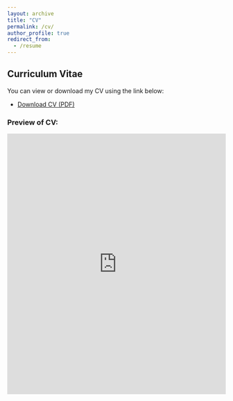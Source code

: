 ```yaml
---
layout: archive
title: "CV"
permalink: /cv/
author_profile: true
redirect_from:
  - /resume
---
```


<h2>Curriculum Vitae</h2>

<p>You can view or download my CV using the link below:</p>
<ul>
  <li><a href="https://drive.google.com/file/d/1QSCLxXgy5J3vojDGxeTe46yY9wc8TdPb/view" target="_blank">Download CV (PDF)</a></li>
</ul>

<h3>Preview of CV:</h3>
<iframe src="https://drive.google.com/file/d/1QSCLxXgy5J3vojDGxeTe46yY9wc8TdPb/view" style="width: 100%; height: 600px;" frameborder="0"></iframe>


